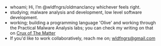 - whoami; Hi, I’m @wldfngrs/oldmanclancy whichever feels right.
- studying; malware analysis and development, low level software development.
- working; building a programming language 'Olive' and working through the Practical Malware Analysis labs; you can check my writing on that on [Crux of The Matter](cruxofthematter.substack.com)
- If you'd like to work collaboratively, reach me on; wldfngrs@gmail.com



<!---
wldfngrs/wldfngrs is a ✨ special ✨ repository because its `README.md` (this file) appears on your GitHub profile.
You can click the Preview link to take a look at your changes.
--->
